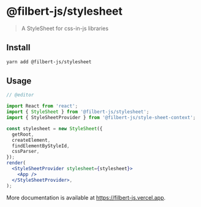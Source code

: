 # @filbert-js/stylesheet

> A StyleSheet for css-in-js libraries

## Install

```bash
yarn add @filbert-js/stylesheet
```

## Usage

```jsx
// @editor

import React from 'react';
import { StyleSheet } from '@filbert-js/stylesheet';
import { StyleSheetProvider } from '@filbert-js/style-sheet-context';

const stylesheet = new StyleSheet({
  getRoot,
  createElement,
  findElementByStyleId,
  cssParser,
});
render(
  <StyleSheetProvider stylesheet={stylesheet}>
    <App />
  </StyleSheetProvider>,
);
```

More documentation is available at https://filbert-js.vercel.app.

